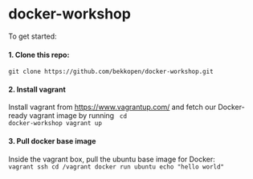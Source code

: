 docker-workshop
===============


To get started:

#### 1. Clone this repo:
```git clone https://github.com/bekkopen/docker-workshop.git```

#### 2. Install vagrant
Install vagrant from https://www.vagrantup.com/ and fetch our Docker-ready 
vagrant image by running 
<code>
cd docker-workshop
vagrant up
</code>

#### 3. Pull docker base image
Inside the vagrant box, pull the ubuntu base image for Docker:
<code>
vagrant ssh
cd /vagrant
docker run ubuntu echo "hello world"
</code>


